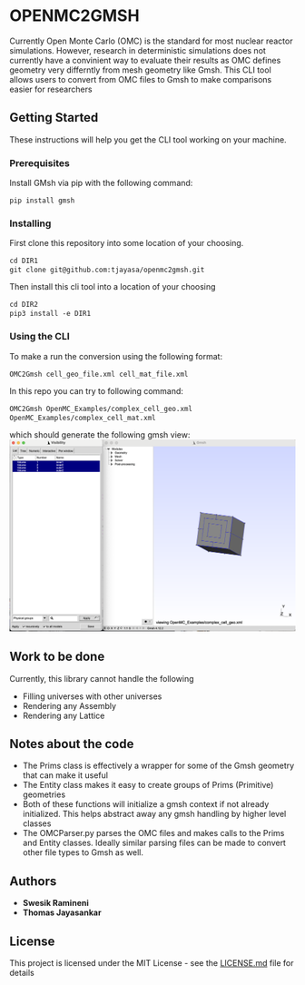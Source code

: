# OPENMC2GMSH

Currently Open Monte Carlo (OMC) is the standard for most nuclear reactor simulations. However, research in deterministic simulations does not currently have a convinient way to evaluate their results as OMC defines geometry very differntly from mesh geometry like Gmsh. This CLI tool allows users to convert from OMC files to Gmsh to make comparisons easier for researchers

## Getting Started

These instructions will help you get the CLI tool working on your machine.

### Prerequisites

Install GMsh via pip with the following command:

```
pip install gmsh
```

### Installing

First clone this repository into some location of your choosing.

```
cd DIR1
git clone git@github.com:tjayasa/openmc2gmsh.git
```

Then install this cli tool into a location of your choosing

```
cd DIR2
pip3 install -e DIR1
```

### Using the CLI
To make a run the conversion using the following format:
```
OMC2Gmsh cell_geo_file.xml cell_mat_file.xml
```

In this repo you can try to following command:
```
OMC2Gmsh OpenMC_Examples/complex_cell_geo.xml OpenMC_Examples/complex_cell_mat.xml   
```

which should generate the following gmsh view:
![example.png](https://github.com/tjayasa/openmc2gmsh/blob/master/example.png?raw=true)

## Work to be done
Currently, this library cannot handle the following
* Filling universes with other universes
* Rendering any Assembly 
* Rendering any Lattice

## Notes about the code
* The Prims class is effectively a wrapper for some of the Gmsh geometry that can make it useful
* The Entity class makes it easy to create groups of Prims (Primitive) geometries
* Both of these functions will initialize a gmsh context if not already initialized. This helps abstract away any gmsh handling by higher level classes
* The OMCParser.py parses the OMC files and makes calls to the Prims and Entity classes. Ideally similar parsing files can be made to convert other file types to Gmsh as well.


## Authors

* **Swesik Ramineni**
* **Thomas Jayasankar**

## License

This project is licensed under the MIT License - see the [LICENSE.md](LICENSE.md) file for details
